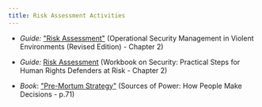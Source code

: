```yaml
---
title: Risk Assessment Activities
---
```


  * *Guide:* ["Risk Assessment"](http://www.odihpn.org/index.php?option=com_k2&view=item&layout=item&id=3159#page=42) (Operational Security Management in Violent Environments (Revised Edition) - Chapter 2)

  * *Guide:* [Risk Assessment](http://frontlinedefenders.org/files/workbook_eng.pdf#page=9) (Workbook on Security: Practical Steps for Human Rights Defenders at Risk - Chapter 2)

  * *Book*: ["Pre-Mortum Strategy"](http://books.google.com/books?id=nn1kGwL4hRgC&lpg=PP1&pg=PA71#v=onepage&q&f=false) (Sources of Power: How People Make Decisions - p.71)

